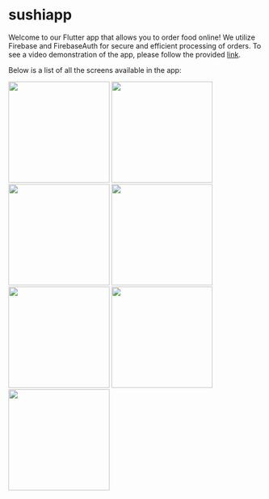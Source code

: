 # sushiapp


Welcome to our Flutter app that allows you to order food online! We utilize Firebase and FirebaseAuth for secure and efficient processing of orders. 
To see a video demonstration of the app, please follow the provided [link](https://youtu.be/7ZBb5wIN4eM).

Below is a list of all the screens available in the app: 


<img src='https://user-images.githubusercontent.com/86055309/190716221-9c20203a-d754-4531-acbe-0040112e1aff.png' width=200>

<img src='https://user-images.githubusercontent.com/86055309/190716238-e872f5be-e0be-4865-916c-0f0d3627a70c.png' width=200>


<img src='https://user-images.githubusercontent.com/86055309/190716254-6ef35fb1-ba2e-496c-92a7-db6300dc9e1a.png' width=200>


<img src='https://user-images.githubusercontent.com/86055309/190716295-fec27745-a1c6-462a-a8de-8fff8e01c029.png' width=200>


<img src='https://user-images.githubusercontent.com/86055309/190716323-05a9de3b-1644-415c-a97d-ef869529ebf6.png' width=200>



<img src='https://user-images.githubusercontent.com/86055309/190716351-af3ee0ea-c5fd-4d62-b413-b65f5755ff9a.png' width=200>



<img src='https://user-images.githubusercontent.com/86055309/190716368-58608de5-a2a3-4e2f-9a84-644d7fb3ad04.png' width=200>






